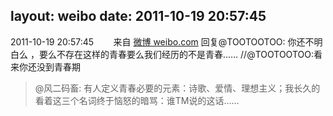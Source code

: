 layout: weibo
date: 2011-10-19 20:57:45
---
2011-10-19 20:57:45  &nbsp;&nbsp;&nbsp;&nbsp;&nbsp;&nbsp; 来自 <a href="http://weibo.com/" rel="nofollow">微博 weibo.com</a>
回复@TOOTOOTOO: 你还不明白么 ，要么不存在这样的青春要么我们经历的不是青春…… //@TOOTOOTOO:看来你还没到青春期
>  @风二码畜: 有人定义青春必要的元素：诗歌、爱情、理想主义；我长久的看着这三个名词终于恼怒的暗骂：谁TM说的这话…… ​​​

